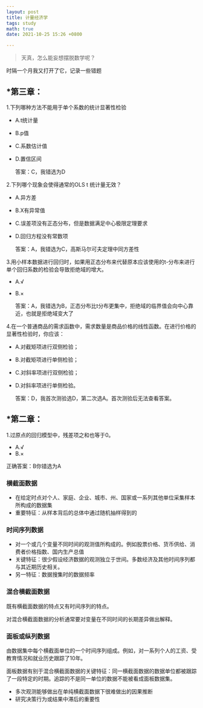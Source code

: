 ```yaml
---
layout: post
title: 计量经济学
tags: study
math: true
date: 2021-10-25 15:26 +0800

---
```


> 天真，怎么能妄想摆脱数学呢？

时隔一个月我又打开了它，记录一些错题



## *第三章：

1.下列哪种方法不能用于单个系数的统计显著性检验

- A.t统计量

- B.p值

- C.系数估计值

- D.置信区间

  答案：C，我错选为D

  
  
  

2.下列哪个现象会使得通常的OLS t 统计量无效？

- A.异方差

- B.X有异常值

- C.误差项没有正态分布，但是数据满足中心极限定理要求

- D.回归方程没有常数项

  答案：A，我错选为C，高斯马尔可夫定理中同方差性






3.用小样本数据进行回归时，如果用正态分布来代替原本应该使用的t-分布来进行单个回归系数的检验会导致拒绝域的增大。

- A.√

- B.×

  答案：A，我错选为B，正态分布比t分布更集中，拒绝域的临界值会向中心靠近，也就是拒绝域变大了
  





4.在一个普通商品的需求函数中，需求数量是商品价格的线性函数。在进行价格的显著性检验时，你应该：

- A.对截矩项进行双侧检验；

- B.对截矩项进行单侧检验；

- C.对斜率项进行双侧检验；

- D.对斜率项进行单侧检验。

  答案：D，我首次测验选D，第二次选A。首次测验后无法查看答案。
  





## *第二章：



1.过原点的回归模型中，残差项之和也等于0。‏

- A.√
- B.×

正确答案：B你错选为A







### 横截面数据

- 在给定时点对个人、家庭、企业、城市、州、国家或一系列其他单位采集样本所构成的数据集
- 重要特征：从样本背后的总体中通过随机抽样得到的

### 时间序列数据

- 对一个或几个变量不同时间的观测值所构成的。例如股票价格、货币供给、消费者价格指数、国内生产总值
- 关键特征：很少假设经济数据的观测独立于世间。多数经济及其他时间序列都与其近期历史相关。
- 另一特征：数据搜集时的数据频率

### 混合横截面数据

既有横截面数据的特点又有时间序列的特点。

对混合横截面数据的分析通常要对变量在不同时间的长期差异做出解释。

### 面板或纵列数据

由数据集中每个横截面单位的一个时间序列组成。例如，对一系列个人的工资、受教育情况和就业历史跟踪了10年。

面板数据有别于混合横截面数据的关键特征：同一横截面数据的数据单位都被跟踪了一段特定的时期。追踪的不是同一单位的数据不能被看成面板数据集。

- 多次观测能够做出在单纯横截面数据下很难做出的因果推断
- 研究决策行为或结果中滞后的重要性

